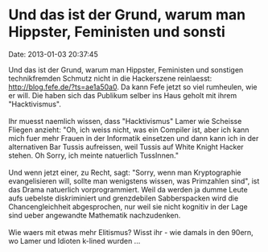 Und das ist der Grund, warum man Hippster, Feministen und sonsti
================================================================

Date: 2013-01-03 20:37:45

Und das ist der Grund, warum man Hippster, Feministen und sonstigen
technikfremden Schmutz nicht in die Hackerszene reinlaesst:
<http://blog.fefe.de/?ts=ae1a50a0>. Da kann Fefe jetzt so viel
rumheulen, wie er will. Die haben sich das Publikum selber ins Haus
geholt mit ihrem \"Hacktivismus\".\
\
Ihr muesst naemlich wissen, dass \"Hacktivismus\" Lamer wie Scheisse
Fliegen anzieht: \"Oh, ich weiss nicht, was ein Compiler ist, aber ich
kann mich fuer mehr Frauen in der Informatik einsetzen und dann kann ich
in der alternativen Bar Tussis aufreissen, weil Tussis auf White Knight
Hacker stehen. Oh Sorry, ich meinte natuerlich TussInnen.\"\
\
Und wenn jetzt einer, zu Recht, sagt: \"Sorry, wenn man Kryptographie
evangelisieren will, sollte man wenigstens wissen, was Primzahlen
sind\", ist das Drama natuerlich vorprogrammiert. Weil da werden ja
dumme Leute aufs uebelste diskriminiert und grenzdebilen Sabberspacken
wird die Chancengleichheit abgesprochen, nur weil sie nicht kognitiv in
der Lage sind ueber angewandte Mathematik nachzudenken.\
\
Wie waers mit etwas mehr Elitismus? Wisst ihr - wie damals in den 90ern,
wo Lamer und Idioten k-lined wurden \...
